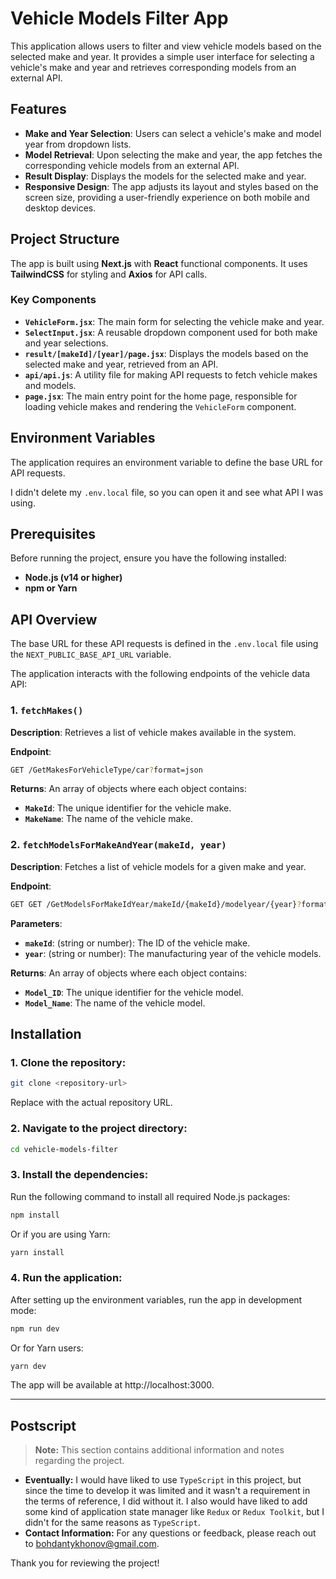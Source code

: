 # Vehicle Models Filter App

This application allows users to filter and view vehicle models based on the selected make and year. It provides a simple user interface for selecting a vehicle's make and year and retrieves corresponding models from an external API.

## Features

- **Make and Year Selection**: Users can select a vehicle's make and model year from dropdown lists.
- **Model Retrieval**: Upon selecting the make and year, the app fetches the corresponding vehicle models from an external API.
- **Result Display**: Displays the models for the selected make and year.
- **Responsive Design**: The app adjusts its layout and styles based on the screen size, providing a user-friendly experience on both mobile and desktop devices.

## Project Structure

The app is built using **Next.js** with **React** functional components. It uses **TailwindCSS** for styling and **Axios** for API calls.

### Key Components

- **`VehicleForm.jsx`**: The main form for selecting the vehicle make and year.
- **`SelectInput.jsx`**: A reusable dropdown component used for both make and year selections.
- **`result/[makeId]/[year]/page.jsx`**: Displays the models based on the selected make and year, retrieved from an API.
- **`api/api.js`**: A utility file for making API requests to fetch vehicle makes and models.
- **`page.jsx`**: The main entry point for the home page, responsible for loading vehicle makes and rendering the `VehicleForm` component.

## Environment Variables

The application requires an environment variable to define the base URL for API requests.

I didn't delete my `.env.local` file, so you can open it and see what API I was using.

## Prerequisites

Before running the project, ensure you have the following installed:

- **Node.js (v14 or higher)**
- **npm or Yarn**

## API Overview

The base URL for these API requests is defined in the `.env.local` file using the `NEXT_PUBLIC_BASE_API_URL` variable.

The application interacts with the following endpoints of the vehicle data API:

### 1. `fetchMakes()`

**Description**: Retrieves a list of vehicle makes available in the system.

**Endpoint**: 
```bash
GET /GetMakesForVehicleType/car?format=json
```

**Returns**: An array of objects where each object contains:

- **`MakeId`**: The unique identifier for the vehicle make.
- **`MakeName`**: The name of the vehicle make.

### 2. `fetchModelsForMakeAndYear(makeId, year)`

**Description**: Fetches a list of vehicle models for a given make and year.

**Endpoint**: 
```bash
GET GET /GetModelsForMakeIdYear/makeId/{makeId}/modelyear/{year}?format=json
```

**Parameters**:

- **`makeId`**: (string or number): The ID of the vehicle make.
- **`year`**: (string or number): The manufacturing year of the vehicle models.

**Returns**: An array of objects where each object contains:

- **`Model_ID`**: The unique identifier for the vehicle model.
- **`Model_Name`**: The name of the vehicle model.

## Installation

### 1. Clone the repository:

```bash
git clone <repository-url>
```

Replace <repository-url> with the actual repository URL.

### 2. Navigate to the project directory:

```bash
cd vehicle-models-filter
```

### 3. Install the dependencies:

Run the following command to install all required Node.js packages:

```bash
npm install
```

Or if you are using Yarn:

```bash
yarn install
```
### 4. Run the application:

After setting up the environment variables, run the app in development mode:

```bash
npm run dev
```
Or for Yarn users:

```bash
yarn dev
```

The app will be available at http://localhost:3000.

---

## Postscript

> **Note:** This section contains additional information and notes regarding the project.

- **Eventually:** I would have liked to use `TypeScript` in this project, but since the time to develop it was limited and it wasn't a requirement in the terms of reference, I did without it. I also would have liked to add some kind of application state manager like `Redux` or `Redux Toolkit`, but I didn't for the same reasons as `TypeScript`.
- **Contact Information:** For any questions or feedback, please reach out to [bohdantykhonov@gmail.com](mailto:bohdantykhonov@gmail.com).

Thank you for reviewing the project!
